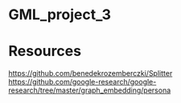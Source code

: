 # GML_project_3

# Resources
https://github.com/benedekrozemberczki/Splitter
https://github.com/google-research/google-research/tree/master/graph_embedding/persona